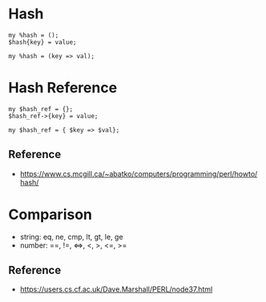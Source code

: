 # Hash
```
my %hash = ();
$hash{key} = value;

my %hash = (key => val);
```

# Hash Reference
```
my $hash_ref = {};
$hash_ref->{key} = value;

my $hash_ref = { $key => $val};
```

## Reference
* https://www.cs.mcgill.ca/~abatko/computers/programming/perl/howto/hash/


# Comparison
* string: eq, ne, cmp, lt, gt, le, ge
* number: ==, !=, <=>, <, >, <=, >=
## Reference
* https://users.cs.cf.ac.uk/Dave.Marshall/PERL/node37.html
